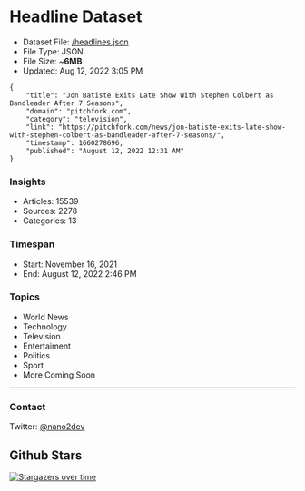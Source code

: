 # Headline Dataset

- Dataset File: [/headlines.json](https://raw.githubusercontent.com/fwd/news/master/headlines.json) 
- File Type: JSON
- File Size: ~**6MB**
- Updated: Aug 12, 2022 3:05 PM

```
{
    "title": "Jon Batiste Exits Late Show With Stephen Colbert as Bandleader After 7 Seasons",
    "domain": "pitchfork.com",
    "category": "television",
    "link": "https://pitchfork.com/news/jon-batiste-exits-late-show-with-stephen-colbert-as-bandleader-after-7-seasons/",
    "timestamp": 1660278696,
    "published": "August 12, 2022 12:31 AM"
}
```

### Insights

- Articles: 15539
- Sources: 2278
- Categories: 13

### Timespan

- Start: November 16, 2021
- End: August 12, 2022 2:46 PM

### Topics

- World News
- Technology
- Television
- Entertaiment
- Politics
- Sport
- More Coming Soon

---

### Contact 

Twitter: [@nano2dev](https://twitter.com/nano2dev)

## Github Stars

[![Stargazers over time](https://starchart.cc/fwd/news.svg)](https://starchart.cc/fwd/news)
	